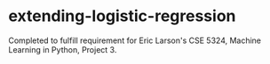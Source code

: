 # extending-logistic-regression
Completed to fulfill requirement for Eric Larson's CSE 5324, Machine Learning in Python, Project 3.
